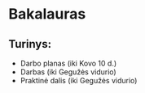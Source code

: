 # Bakalauras

## Turinys:

 * Darbo planas (iki Kovo 10 d.)
 * Darbas (iki Gegužės vidurio)
 * Praktinė dalis (iki Gegužės vidurio) 
